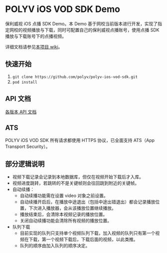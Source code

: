 # POLYV iOS VOD SDK Demo

保利威视 iOS 点播 SDK Demo。本 Demo 基于网校当前版本进行开发，实现了指定网校的视频播放与下载，同时可配置自己的保利威视点播账号，使用点播 SDK 播放与下载账号下的点播视频。

详细文档请参见[本项目 wiki](https://github.com/polyv/polyv-ios-vod-sdk/wiki)。

## 快速开始

1. `git clone https://github.com/polyv/polyv-ios-vod-sdk.git`
2. `pod install`

## API 文档

[各版本 API 文档](./wiki/API)

## ATS

POLYV iOS VOD SDK 所有请求都使用 HTTPS 协议，已全面支持 ATS（App Transport Security）。

## 部分逻辑说明

- 视频下载记录会记录到本地数据库，但仅在视频开始下载后才入库。
- 视频进度跳转，若跳转的不是关键帧则会往回跳到附近的关键帧。
- 自动续播：
	- 自动续播功能需在设置 video 对象之前设置。
	- 自动续播开启后，在播放中途退出（包括中途出错退出）都会记录播放位置，下次进入播放器，会从该播放位置继续播放。
	- 播放结束后，会清除本视频记录的播放位置。
	- 关闭自动续播功能会清除所有视频的播放位置。
- 队列下载
	+ 目前实现的队列只支持单个视频队列下载，加入视频的队列只有第一个视频在下载，第一个视频下载后，下载后面的视频，以此类推。
	+ 队列的顺序由加入队列的顺序决定。
